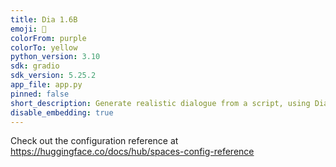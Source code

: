 ```yaml
---
title: Dia 1.6B
emoji: 👯
colorFrom: purple
colorTo: yellow
python_version: 3.10
sdk: gradio
sdk_version: 5.25.2
app_file: app.py
pinned: false
short_description: Generate realistic dialogue from a script, using Dia!
disable_embedding: true
---
```


Check out the configuration reference at https://huggingface.co/docs/hub/spaces-config-reference